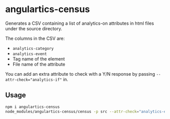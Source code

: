 # angulartics-census
Generates a CSV containing a list of analytics-on attributes in html files under the source directory.

The columns in the CSV are:

 * `analytics-category`
 * `analytics-event`
 * Tag name of the element
 * File name of the attribute

You can add an extra attribute to check with a Y/N response by passing `--attr-check="analytics-if"` in.

## Usage

```bash
npm i angulartics-census
node_modules/angulartics-census/census -p src --attr-check="analytics-event"
```
